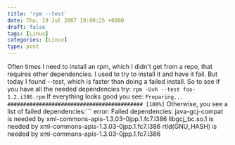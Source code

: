 ```yaml
---
title: 'rpm --test'
date: Thu, 19 Jul 2007 19:00:25 +0000
draft: false
tags: [Linux]
categories: [Linux]
type: post
---
```


Often times I need to install an rpm, which I didn't get from a repo, that requires other dependencies. I used to try to install it and have it fail. But today I found --test, which is faster than doing a failed install. So to see if you have all the needed dependencies try: `rpm -Uvh --test foo-1.2.i386.rpm` If everything looks good you see: `Preparing... ########################################### [100%]` Otherwise, you see a list of failed dependencies:```
error: Failed dependencies:
       java-gcj-compat is needed by xml-commons-apis-1.3.03-0jpp.1.fc7.i386
       libgcj\_bc.so.1 is needed by xml-commons-apis-1.3.03-0jpp.1.fc7.i386
       rtld(GNU\_HASH) is needed by xml-commons-apis-1.3.03-0jpp.1.fc7.i386
```